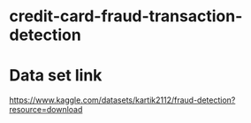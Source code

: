 # credit-card-fraud-transaction-detection

# Data set link
https://www.kaggle.com/datasets/kartik2112/fraud-detection?resource=download
